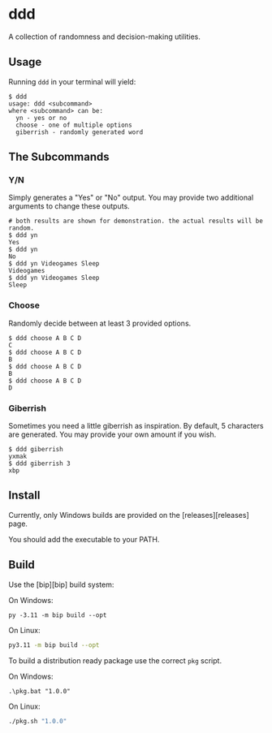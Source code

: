 # ddd

A collection of randomness and decision-making utilities.

## Usage

Running `ddd` in your terminal will yield:

```console
$ ddd
usage: ddd <subcommand>
where <subcommand> can be:
  yn - yes or no
  choose - one of multiple options
  giberrish - randomly generated word
```

## The Subcommands

### Y/N

Simply generates a "Yes" or "No" output. You may provide two additional
arguments to change these outputs.

```console
# both results are shown for demonstration. the actual results will be random.
$ ddd yn
Yes
$ ddd yn
No
$ ddd yn Videogames Sleep
Videogames
$ ddd yn Videogames Sleep
Sleep
```

### Choose

Randomly decide between at least 3 provided options.

```console
$ ddd choose A B C D
C
$ ddd choose A B C D
B
$ ddd choose A B C D
B
$ ddd choose A B C D
D
```

### Giberrish

Sometimes you need a little giberrish as inspiration. By default, 5 characters
are generated. You may provide your own amount if you wish.

```console
$ ddd giberrish
yxmak
$ ddd giberrish 3
xbp
```

## Install

Currently, only Windows builds are provided on the [releases][releases] page.

You should add the executable to your PATH.

## Build

Use the [bip][bip] build system:

On Windows:

```batch
py -3.11 -m bip build --opt
```

On Linux:

```sh
py3.11 -m bip build --opt
```

To build a distribution ready package use the correct `pkg` script.

On Windows:

```batch
.\pkg.bat "1.0.0"
```

On Linux:

```sh
./pkg.sh "1.0.0"
```
